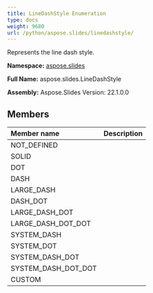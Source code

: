 ```yaml
---
title: LineDashStyle Enumeration
type: docs
weight: 9680
url: /python/aspose.slides/linedashstyle/
---
```


Represents the line dash style.

**Namespace:** [aspose.slides](/python/aspose.slides/)

**Full Name:** aspose.slides.LineDashStyle

**Assembly:**  Aspose.Slides Version: 22.1.0.0

## **Members**
|**Member name**|**Description**|
| :- | :- |
|NOT_DEFINED||
|SOLID||
|DOT||
|DASH||
|LARGE_DASH||
|DASH_DOT||
|LARGE_DASH_DOT||
|LARGE_DASH_DOT_DOT||
|SYSTEM_DASH||
|SYSTEM_DOT||
|SYSTEM_DASH_DOT||
|SYSTEM_DASH_DOT_DOT||
|CUSTOM||
